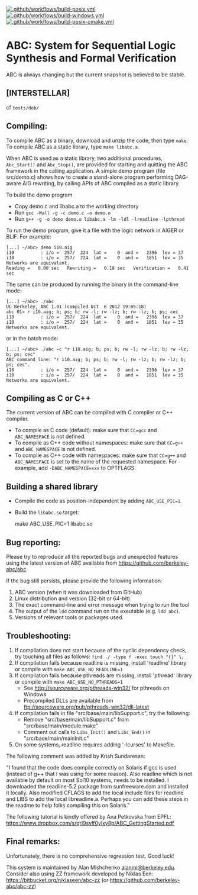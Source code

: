 [![.github/workflows/build-posix.yml](https://github.com/berkeley-abc/abc/actions/workflows/build-posix.yml/badge.svg)](https://github.com/berkeley-abc/abc/actions/workflows/build-posix.yml)
[![.github/workflows/build-windows.yml](https://github.com/berkeley-abc/abc/actions/workflows/build-windows.yml/badge.svg)](https://github.com/berkeley-abc/abc/actions/workflows/build-windows.yml)
[![.github/workflows/build-posix-cmake.yml](https://github.com/berkeley-abc/abc/actions/workflows/build-posix-cmake.yml/badge.svg)](https://github.com/berkeley-abc/abc/actions/workflows/build-posix-cmake.yml)

# ABC: System for Sequential Logic Synthesis and Formal Verification

ABC is always changing but the current snapshot is believed to be stable.

## [INTERSTELLAR]

cf `tests/deb/`

## Compiling:

To compile ABC as a binary, download and unzip the code, then type `make`.
To compile ABC as a static library, type `make libabc.a`.

When ABC is used as a static library, two additional procedures, `Abc_Start()`
and `Abc_Stop()`, are provided for starting and quitting the ABC framework in
the calling application. A simple demo program (file src/demo.c) shows how to
create a stand-alone program performing DAG-aware AIG rewriting, by calling
APIs of ABC compiled as a static library.

To build the demo program

 * Copy demo.c and libabc.a to the working directory
 * Run `gcc -Wall -g -c demo.c -o demo.o`
 * Run `g++ -g -o demo demo.o libabc.a -lm -ldl -lreadline -lpthread`

To run the demo program, give it a file with the logic network in AIGER or BLIF. For example:

    [...] ~/abc> demo i10.aig
    i10          : i/o =  257/  224  lat =    0  and =   2396  lev = 37
    i10          : i/o =  257/  224  lat =    0  and =   1851  lev = 35
    Networks are equivalent.
    Reading =   0.00 sec   Rewriting =   0.18 sec   Verification =   0.41 sec

The same can be produced by running the binary in the command-line mode:

    [...] ~/abc> ./abc
    UC Berkeley, ABC 1.01 (compiled Oct  6 2012 19:05:18)
    abc 01> r i10.aig; b; ps; b; rw -l; rw -lz; b; rw -lz; b; ps; cec
    i10          : i/o =  257/  224  lat =    0  and =   2396  lev = 37
    i10          : i/o =  257/  224  lat =    0  and =   1851  lev = 35
    Networks are equivalent.

or in the batch mode:

    [...] ~/abc> ./abc -c "r i10.aig; b; ps; b; rw -l; rw -lz; b; rw -lz; b; ps; cec"
    ABC command line: "r i10.aig; b; ps; b; rw -l; rw -lz; b; rw -lz; b; ps; cec".
    i10          : i/o =  257/  224  lat =    0  and =   2396  lev = 37
    i10          : i/o =  257/  224  lat =    0  and =   1851  lev = 35
    Networks are equivalent.

## Compiling as C or C++

The current version of ABC can be compiled with C compiler or C++ compiler.

 * To compile as C code (default): make sure that `CC=gcc` and `ABC_NAMESPACE` is not defined.
 * To compile as C++ code without namespaces: make sure that `CC=g++` and `ABC_NAMESPACE` is not defined.
 * To compile as C++ code with namespaces: make sure that `CC=g++` and `ABC_NAMESPACE` is set to
   the name of the requested namespace. For example, add `-DABC_NAMESPACE=xxx` to OPTFLAGS.

## Building a shared library

 * Compile the code as position-independent by adding `ABC_USE_PIC=1`.
 * Build the `libabc.so` target:

     make ABC_USE_PIC=1 libabc.so

## Bug reporting:

Please try to reproduce all the reported bugs and unexpected features using the latest
version of ABC available from https://github.com/berkeley-abc/abc

If the bug still persists, please provide the following information:

 1. ABC version (when it was downloaded from GitHub)
 1. Linux distribution and version (32-bit or 64-bit)
 1. The exact command-line and error message when trying to run the tool
 1. The output of the `ldd` command run on the exeutable (e.g. `ldd abc`).
 1. Versions of relevant tools or packages used.


## Troubleshooting:

 1. If compilation does not start because of the cyclic dependency check,
try touching all files as follows: `find ./ -type f -exec touch "{}" \;`
 1. If compilation fails because readline is missing, install 'readline' library or
compile with `make ABC_USE_NO_READLINE=1`
 1. If compilation fails because pthreads are missing, install 'pthread' library or
compile with `make ABC_USE_NO_PTHREADS=1`
    * See http://sourceware.org/pthreads-win32/ for pthreads on Windows
    * Precompiled DLLs are available from ftp://sourceware.org/pub/pthreads-win32/dll-latest
 1. If compilation fails in file "src/base/main/libSupport.c", try the following:
    * Remove "src/base/main/libSupport.c" from "src/base/main/module.make"
    * Comment out calls to `Libs_Init()` and `Libs_End()` in "src/base/main/mainInit.c"
 1. On some systems, readline requires adding '-lcurses' to Makefile.

The following comment was added by Krish Sundaresan:

"I found that the code does compile correctly on Solaris if gcc is used (instead of
g++ that I was using for some reason). Also readline which is not available by default
on most Sol10 systems, needs to be installed. I downloaded the readline-5.2 package
from sunfreeware.com and installed it locally. Also modified CFLAGS to add the local
include files for readline and LIBS to add the local libreadline.a. Perhaps you can
add these steps in the readme to help folks compiling this on Solaris."

The following tutorial is kindly offered by Ana Petkovska from EPFL:
https://www.dropbox.com/s/qrl9svlf0ylxy8p/ABC_GettingStarted.pdf

## Final remarks:

Unfortunately, there is no comprehensive regression test. Good luck!

This system is maintained by Alan Mishchenko <alanmi@berkeley.edu>. Consider also
using ZZ framework developed by Niklas Een: https://bitbucket.org/niklaseen/abc-zz (or https://github.com/berkeley-abc/abc-zz)
